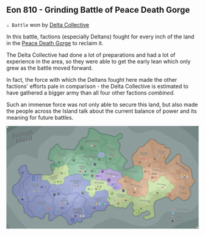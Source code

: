 ## Eon 810 - Grinding Battle of Peace Death Gorge

`⚔️ Battle` won by [Delta Collective](../refs/delta_collective.md)

In this battle, factions (especially Deltans) fought for every inch of the land in the [Peace Death Gorge](../refs/peace_death_gorge.md) to reclaim it.

The Delta Collective had done a lot of preparations and had a lot of experience in the area, so they were able to get the early lean which only grew as the battle moved forward.

In fact, the force with which the Deltans fought here made the other factions' efforts pale in comparison - the Delta Collective is estimated to have gathered a bigger army than all four other factions _combined_.

Such an immense force was not only able to secure this land, but also made the people across the Island talk about the current balance of power and its meaning for future battles. 

![Battle Map](../timeline/map/eon0810.png)

<!---
type: battle
number: 62
place: PEA_DEATH_GORGE
-->